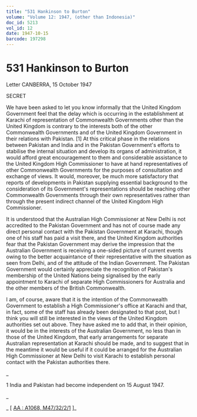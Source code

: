 ```yaml
---
title: "531 Hankinson to Burton"
volume: "Volume 12: 1947, (other than Indonesia)"
doc_id: 5213
vol_id: 12
date: 1947-10-15
barcode: 197298
---
```


# 531 Hankinson to Burton

Letter CANBERRA, 15 October 1947

SECRET

We have been asked to let you know informally that the United Kingdom Government feel that the delay which is occurring in the establishment at Karachi of representation of Commonwealth Governments other than the United Kingdom is contrary to the interests both of the other Commonwealth Governments and of the United Kingdom Government in their relations with Pakistan. [1] At this critical phase in the relations between Pakistan and India and in the Pakistan Government's efforts to stabilise the internal situation and develop its organs of administration, it would afford great encouragement to them and considerable assistance to the United Kingdom High Commissioner to have at hand representatives of other Commonwealth Governments for the purposes of consultation and exchange of views. It would, moreover, be much more satisfactory that reports of developments in Pakistan supplying essential background to the consideration of its Government's representations should be reaching other Commonwealth Governments through their own representatives rather than through the present indirect channel of the United Kingdom High Commissioner.

It is understood that the Australian High Commissioner at New Delhi is not accredited to the Pakistan Government and has not of course made any direct personal contact with the Pakistan Government at Karachi, though one of his staff has paid a visit there, and the United Kingdom authorities fear that the Pakistan Government may derive the impression that the Australian Government is receiving a one-sided picture of current events owing to the better acquaintance of their representative with the situation as seen from Delhi, and of the attitude of the Indian Government. The Pakistan Government would certainly appreciate the recognition of Pakistan's membership of the United Nations being signalised by the early appointment to Karachi of separate High Commissioners for Australia and the other members of the British Commonwealth.

I am, of course, aware that it is the intention of the Commonwealth Government to establish a High Commissioner's office at Karachi and that, in fact, some of the staff has already been designated to that post, but I think you will still be interested in the views of the United Kingdom authorities set out above. They have asked me to add that, in their opinion, it would be in the interests of the Australian Government, no less than in those of the United Kingdom, that early arrangements for separate Australian representation at Karachi should be made, and to suggest that in the meantime it would be useful if it could be arranged for the Australian High Commissioner at New Delhi to visit Karachi to establish personal contact with the Pakistan authorities there.

_

1 India and Pakistan had become independent on 15 August 1947.

_

_ [ [AA : A1068, M47/32/2/1](http://www.naa.gov.au/cgi-bin/Search?O=I&Number=197298) ]_
